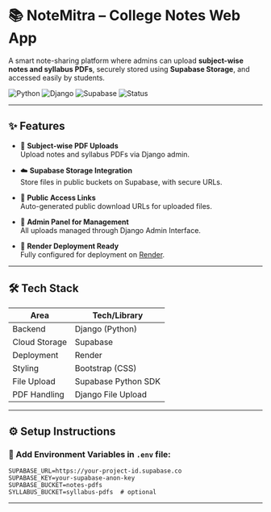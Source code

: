 # 📚 NoteMitra – College Notes Web App

A smart note-sharing platform where admins can upload **subject-wise notes and syllabus PDFs**, securely stored using **Supabase Storage**, and accessed easily by students.

![Python](https://img.shields.io/badge/Python-3.10-blue?style=flat-square&logo=python)
![Django](https://img.shields.io/badge/Django-Framework-darkgreen?style=flat-square&logo=django)
![Supabase](https://img.shields.io/badge/Supabase-Storage%20Cloud-brightgreen?style=flat-square&logo=supabase)
![Status](https://img.shields.io/badge/Status-Active-blueviolet?style=flat-square)

---

## ✨ Features

- 📁 **Subject-wise PDF Uploads**  
  Upload notes and syllabus PDFs via Django admin.

- ☁️ **Supabase Storage Integration**  
  Store files in public buckets on Supabase, with secure URLs.

- 🔗 **Public Access Links**  
  Auto-generated public download URLs for uploaded files.

- 🔐 **Admin Panel for Management**  
  All uploads managed through Django Admin Interface.

- 🚀 **Render Deployment Ready**  
  Fully configured for deployment on [Render](https://render.com).

---

## 🛠️ Tech Stack

| Area            | Tech/Library         |
|-----------------|----------------------|
| Backend         | Django (Python)      |
| Cloud Storage   | Supabase             |
| Deployment      | Render               |
| Styling         | Bootstrap (CSS)      |
| File Upload     | Supabase Python SDK  |
| PDF Handling    | Django File Upload   |

---

## ⚙️ Setup Instructions

### 🔐 Add Environment Variables in `.env` file:

```env
SUPABASE_URL=https://your-project-id.supabase.co
SUPABASE_KEY=your-supabase-anon-key
SUPABASE_BUCKET=notes-pdfs
SYLLABUS_BUCKET=syllabus-pdfs  # optional
```
---
